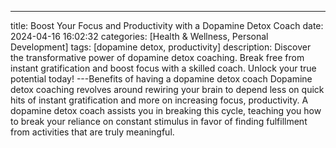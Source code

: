 ---
title: Boost Your Focus and Productivity with a Dopamine Detox Coach
date: 2024-04-16 16:02:32 
categories: [Health & Wellness, Personal Development]
tags: [dopamine detox, productivity]
description: Discover the transformative power of dopamine detox coaching. Break free from instant gratification and boost focus with a skilled coach. Unlock your true potential today!
---Benefits of having a dopamine detox coach Dopamine detox coaching revolves around rewiring your brain to depend less on quick hits of instant gratification and more on increasing focus, productivity. A dopamine detox coach assists you in breaking this cycle, teaching you how to break your reliance on constant stimulus in favor of finding fulfillment from activities that are truly meaningful.
